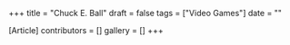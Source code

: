 +++
title = "Chuck E. Ball"
draft = false
tags = ["Video Games"]
date = ""

[Article]
contributors = []
gallery = []
+++